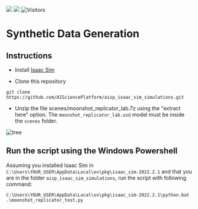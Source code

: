 ![](https://img.shields.io/badge/IsaacSim-2022.2.1-orange)
![](https://img.shields.io/badge/Windows-11-blue)
![Visitors](https://api.visitorbadge.io/api/visitors?path=https%3A%2F%2Fgithub.com%2Fjuanjqo%2Fsynthetic_image_generation_toshiba_example&countColor=%23ff8a65&style=flat)

# Synthetic Data Generation

## Instructions

- Install [Isaac Sim](https://developer.nvidia.com/isaac-sim)

- Clone this repository

```shell
git clone https://github.com/AISciencePlatform/aisp_isaac_sim_simulations.git
```

- Unzip the file scenes/moonshot_replicator_lab.7z using the "extract here" option. The `moonshot_replicator_lab.usd` model must be inside the `scenes` folder.

![tree](https://github.com/AISciencePlatform/aisp_isaac_sim_simulations/assets/23158313/5a3759df-60c3-4080-a6d4-8e33b6e37b86)

## Run the script using the Windows Powershell

Assuming you installed Isaac Sim in `C:\Users\YOUR_USER\AppData\Local\ov\pkg\isaac_sim-2022.2.1` and that
you are in the folder `aisp_isaac_sim_simulations`, run the script with following command:

```shell
C:\Users\YOUR_USER\AppData\Local\ov\pkg\isaac_sim-2022.2.1\python.bat .\moonshot_replicator_test.py
```

